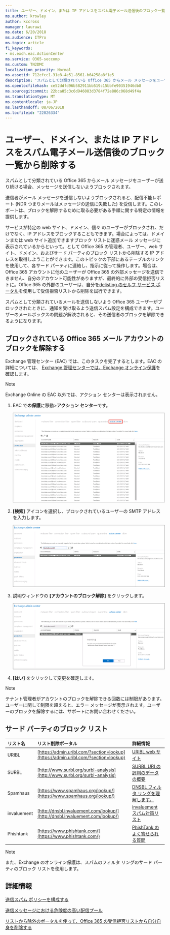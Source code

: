 ```yaml
---
title: ユーザー、ドメイン、または IP アドレスをスパム電子メール送信後のブロック一覧から削除する
ms.author: krowley
author: kccross
manager: laurawi
ms.date: 6/20/2018
ms.audience: ITPro
ms.topic: article
f1_keywords:
- ms.exch.eac.ActionCenter
ms.service: O365-seccomp
ms.custom: TN2DMC
localization_priority: Normal
ms.assetid: 712cfcc1-31e8-4e51-8561-b64258a8f1e5
description: 'スパムとして分類されている Office 365 からメール メッセージをユーザーが送り続ける場合、メッセージを送信しないようブロックされます。 '
ms.openlocfilehash: ce52ddfd96b582911bb519c15bbfe90351946db8
ms.sourcegitcommit: 22bca85c3c6d946083d3784f72e886c068d49f4a
ms.translationtype: MT
ms.contentlocale: ja-JP
ms.lasthandoff: 08/06/2018
ms.locfileid: "22026334"
---
```

# <a name="removing-a-user-domain-or-ip-address-from-a-block-list-after-sending-spam-email"></a>ユーザー、ドメイン、または IP アドレスをスパム電子メール送信後のブロック一覧から削除する

スパムとして分類されている Office 365 からメール メッセージをユーザーが送り続ける場合、メッセージを送信しないようブロックされます。  
  

送信者がメール メッセージを送信しないようブロックされると、配信不能レポート (NDR つまりメールはメッセージの送信に失敗した) を受信します。このレポートは、ブロックを解除するために取る必要がある手順に関する特定の情報を提供します。
  
サービスが特定の web サイト、ドメイン、個々 のユーザーがブロックされ、だけでなく、IP アドレスをブロックすることもできます。場合によっては、ドメインまたは web サイト追加できますブロック リストに迷惑メール メッセージに表示されているからといって。として Office 365 の管理者、ユーザー、web サイト、ドメイン、およびサード パーティのブロック リストから削除する IP アドレスを取得しようことができます。このトピックの下部にあるテーブルのリンクを使用して、各サード パーティに連絡し、指示に従って操作します。場合は、Office 365 アカウントに他のユーザーが Office 365 の外部メッセージを送信できません、自分のアカウント可能性がありますが、最終的に外部の受信拒否リストに。Office 365 の外部のユーザーは、自分を[delisting のセルフ サービス ポータル](https://technet.microsoft.com/library/mt661881%28v=exchg.150%29.aspx)を使用して受信拒否リストから削除を試行できます。
  
スパムとして分類されているメールを送信しないよう Office 365 ユーザーがブロックされたときに、通知を受け取るよう送信スパム設定を構成できます。ユーザーのメールボックスの問題が解決されると、その送信者のブロックを解除できるようになります。
  
## <a name="unblock-a-blocked-office-365-email-account"></a>ブロックされている Office 365 メール アカウントのブロックを解除する

Exchange 管理センター (EAC) では、このタスクを完了するとします。EAC の詳細については、 [Exchange 管理センターでは、Exchange オンライン保護](exchange-admin-center-in-exchange-online-protection-eop.md)を確認します。 
  
> [!NOTE]
> Exchange Online の EAC 以外では、アクション センターは表示されません。 
  
1. EAC で**の保護**に移動\>**アクション センター**です。
    
    ![Exchange 管理センターのアクション センターに移動します。](media/9bbf0844-7b34-4a86-a2b7-8c7e9c8519a3.png)
  
2. **[検索]** アイコンを選択し、ブロックされているユーザーの SMTP アドレスを入力します。 
    
    ![アクション センターでブロックされているユーザーを検索する](media/f931b5a0-7115-4d95-9f6f-b403436031ba.png)
  
3. 説明ウィンドウの **[アカウントのブロック解除]** をクリックします。 
    
    ![アクション センターでユーザーのブロックを解除する](media/c5d5b1b9-8416-45aa-9631-881e94d1d056.png)
  
4. **[はい]** をクリックして変更を確定します。 
    
> [!NOTE]
> テナント管理者がアカウントのブロックを解除できる回数には制限があります。ユーザーに関して制限を超えると、エラー メッセージが表示されます。ユーザーのブロックを解除するには、サポートにお問い合わせください。 
  
## <a name="third-party-block-lists"></a>サード パーティのブロック リスト

|**リスト名**|**リスト削除ポータル**|**詳細情報**|
|:-----|:-----|:-----|
|URIBL  <br/> |[https://admin.uribl.com/?section=lookup](https://admin.uribl.com/?section=lookup) <br/> |[URIBL web サイト](https://uribl.com/) <br/> |
|SURBL  <br/> |[http://www.surbl.org/surbl-analysis](http://www.surbl.org/surbl-analysis) <br/> |[SURBL URI の評判のデータの概要](http://www.surbl.org/) <br/> |
|Spamhaus   <br/> |[https://www.spamhaus.org/lookup/](https://www.spamhaus.org/lookup/) <br/> |[DNSBL フィルタ リングを理解します。](https://www.spamhaus.org/whitepapers/dnsbl_function/) <br/> |
|invaluement  <br/> |[http://dnsbl.invaluement.com/lookup/](http://dnsbl.invaluement.com/lookup/) <br/> |[invaluement スパム対策リスト](http://dnsbl.invaluement.com/) <br/> |
|Phishtank  <br/> |[https://www.phishtank.com/](https://www.phishtank.com/) <br/> |[PhishTank のよく寄せられる質問](https://www.phishtank.com/faq.php) <br/> |
   
> [!NOTE]
> また、Exchange のオンライン保護は、スパムのフィルタ リングのサード パーティのブロック リストを使用します。 
   
## <a name="for-more-information"></a>詳細情報

[送信スパム ポリシーを構成する](configure-the-outbound-spam-policy.md)
  
[送信メッセージにおける危険度の高い配信プール](high-risk-delivery-pool-for-outbound-messages.md)

[リストから除外のポータルを使って、Office 365 の受信拒否リストから自分自身を削除する](use-the-delist-portal-to-remove-yourself-from-the-office-365-blocked-senders-lis.md)
  

  

